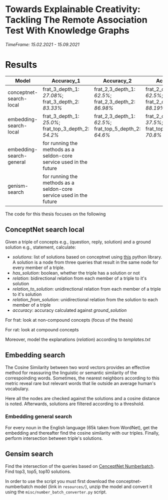 # Towards Explainable Creativity: Tackling The Remote Association Test With Knowledge Graphs

*TimeFrame: 15.02.2021 - 15.09.2021*

# Results

| Model | Accuracy_1 | Accuracy_2 | Accuracy_3 |
| ------ | ------ | ------ | ------ |
| conceptnet-search-local | frat_3_depth_1: *27.08%*; frat_3_depth_2: *83.33%*| frat_2,3_depth_1: *62.5%*; frat_2,3_depth_2: *86.98%* | frat_2_depth_1: *62.5%*; frat_2_depth_2: *88.19%* |
| embedding-search-local | frat_3_depth_1: *25.0%*; frat_top_3_depth_2: *54.2%* | frat_2,3_depth_1: *62.5%*; frat_top_5_depth_2: *64.6%* | frat_2_depth_1: *37.5%*; frat_top_10_depth_2: *70.8%* |
| embedding-search-general | for running the methods as a seldon-core service used in the future |
| genism-search | for running the methods as a seldon-core service used in the future |

The code for this thesis focuses on the following

## ConceptNet search local
Given a triple of concepts e.g., (question, reply, solution) and a ground solution e.g., statement, calculate:

- *solutions*: list of solutions based on conceptnet using [this](https://github.com/ldtoolkit/conceptnet-lite) python library. A solution is a node from three queries that result in the same node for every member of a triple.
- *has_solution*: boolean, whether the triple has a solution or not
- *relation*: bidirectional relation from each member of a triple to it's solution
- *relation_to_solution*: unidirectional relation from each member of a triple to it's solution
- *relation_from_solution*: unidirectional relation from the solution to each member of a triple
- *accuracy*: accuracy calculated against *ground_solution*

For frat: look at non-compound concepts (focus of the thesis)

For rat: look at compound concepts

Moreover, model the explanations (*relation*) according to *templates.txt*

## Embedding search
The Cosine Similarity between two word vectors provides an effective method for reassuring the linguistic or semantic similarity of the correspoinding words. Sometimes, the nearest neighbors according to this metric reveal rare but relevant words that lie outside an average human's vocabulary.

Here all the nodes are checked against the solutions and a cosine distance is noted. Afterwards, solutions are filtered according to a threshold.

### Embedding general search
For every noun in the English language (65k taken from WordNet), get the embedding and thereafter find the cosine similarity with our triples. Finally, perform intersection between triple's solutions.

## Gensim search
Find the intersection of the queries based on [CenceptNet Numberbatch](https://github.com/commonsense/conceptnet-numberbatch). Find top3, top5, top10 solutions.

In order to use the script you must first download the conceptnet-numberbatch model (link in `resources/`), unzip the model and convert it using the `misc/number_batch_converter.py` script.
